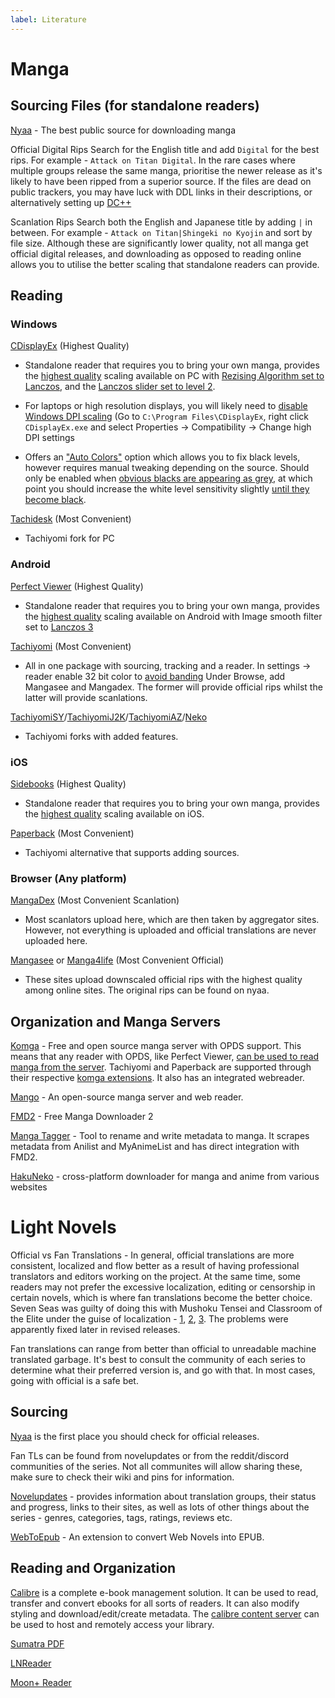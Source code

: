 ```yaml
---
label: Literature
---
```


# Manga

## Sourcing Files (for standalone readers)

[Nyaa](https://nyaa.si) - The best public source for downloading manga

Official Digital Rips
Search for the English title and add `Digital` for the best rips. For example - `Attack on Titan Digital`.
In the rare cases where multiple groups release the same manga, prioritise the newer release as it's likely to have been ripped from a superior source.
If the files are dead on public trackers, you may have luck with DDL links in their descriptions, or alternatively setting up [DC++](https://www.reddit.com/r/trackers/comments/p1z313/comic_trackers_other_than_32pages/h8iu5uh/)

Scanlation Rips
Search both the English and Japanese title by adding `|` in between. For example - `Attack on Titan|Shingeki no Kyojin` and sort by file size.
Although these are significantly lower quality, not all manga get official digital releases, and downloading as opposed to reading online allows you to utilise the better scaling that standalone readers can provide.

## Reading

### Windows

[CDisplayEx](https://www.cdisplayex.com/) (Highest Quality)

- Standalone reader that requires you to bring your own manga, provides the [highest quality](https://slow.pics/c/y737QBlP) scaling available on PC with [Rezising Algorithm set to Lanczos](https://i.imgur.com/BiNvbSq.png), and the [Lanczos slider set to level 2](https://i.imgur.com/qkSifGM.png).

- For laptops or high resolution displays, you will likely need to [disable Windows DPI scaling](https://i.imgur.com/PkjLdAA.png) (Go to `C:\Program Files\CDisplayEx`, right click `CDisplayEx.exe` and select Properties -> Compatibility -> Change high DPI settings

- Offers an ["Auto Colors"](https://i.imgur.com/qCEc9MB.png) option which allows you to fix black levels, however requires manual tweaking depending on the source. Should only be enabled when [obvious blacks are appearing as grey](https://i.imgur.com/AA85Knn.png), at which point you should increase the white level sensitivity slightly [until they become black](https://i.imgur.com/sDmx0b7.png).

[Tachidesk](https://github.com/Suwayomi/Tachidesk-Server) (Most Convenient)

- Tachiyomi fork for PC

### Android

[Perfect Viewer](https://play.google.com/store/apps/details?id=com.rookiestudio.perfectviewer) (Highest Quality)

- Standalone reader that requires you to bring your own manga, provides the [highest quality](https://slow.pics/c/y737QBlP) scaling available on Android with Image smooth filter set to [Lanczos 3](https://i.imgur.com/M2fkp9p.jpeg)

[Tachiyomi](https://tachiyomi.org/) (Most Convenient)

- All in one package with sourcing, tracking and a reader.
  In settings -> reader enable 32 bit color to [avoid banding](https://slow.pics/c/eOC7j5nI)
  Under Browse, add Mangasee and Mangadex. The former will provide official rips whilst the latter will provide scanlations.

[TachiyomiSY](https://tachiyomi.org/forks/TachiyomiSY/)/[TachiyomiJ2K](https://tachiyomi.org/forks/TachiyomiJ2K/)/[TachiyomiAZ](https://tachiyomi.org/forks/TachiyomiAZ/)/[Neko](https://tachiyomi.org/forks/Neko/)

- Tachiyomi forks with added features.

### iOS

[Sidebooks](https://apps.apple.com/us/app/sidebooks/id409777225) (Highest Quality)

- Standalone reader that requires you to bring your own manga, provides the [highest quality](https://slow.pics/c/gUsyOomL) scaling available on iOS.

[Paperback](https://paperback.moe/) (Most Convenient)

- Tachiyomi alternative that supports adding sources.

### Browser (Any platform)

[MangaDex](https://mangadex.org/) (Most Convenient Scanlation)

- Most scanlators upload here, which are then taken by aggregator sites. However, not everything is uploaded and official translations are never uploaded here.

[Mangasee](https://mangasee123.com/) or [Manga4life](https://manga4life.com/) (Most Convenient Official)

- These sites upload downscaled official rips with the highest quality among online sites. The original rips can be found on nyaa.

## Organization and Manga Servers

[Komga](https://komga.org/) - Free and open source manga server with OPDS support. This means that any reader with OPDS, like Perfect Viewer, [can be used to read manga from the server](https://komga.org/guides/opds.html). Tachiyomi and Paperback are supported through their respective [komga extensions](https://komga.org/guides/tachiyomi.html). It also has an integrated webreader.

[Mango](https://getmango.app/) - An open-source manga server and web reader.

[FMD2](https://github.com/FreeMangaDownloader/FMD2) - Free Manga Downloader 2

[Manga Tagger](https://github.com/Inpacchi/Manga-Tagger) - Tool to rename and write metadata to manga. It scrapes metadata from Anilist and MyAnimeList and has direct integration with FMD2.

[HakuNeko](https://hakuneko.download/) - cross-platform downloader for manga and anime from various websites

# Light Novels

Official vs Fan Translations - In general, official translations are more consistent, localized and flow better as a result of having professional translators and editors working on the project. At the same time, some readers may not prefer the excessive localization, editing or censorship in certain novels, which is where fan translations become the better choice. Seven Seas was guilty of doing this with Mushoku Tensei and Classroom of the Elite under the guise of localization - [1](https://www.animenewsnetwork.com/news/2021-02-17/seven-seas-addresses-mushoku-tensei-classroom-of-the-elite-light-novel-localization-changes/.169582), [2](https://www.animenewsnetwork.com/feature/2021-04-26/why-seven-seas-altered-its-light-novels/.171956), [3](https://boundingintocomics.com/2021/02/21/seven-seas-admits-to-heavy-handed-censorship-of-classroom-of-the-elite-and-mushoku-tensei-jobless-reincarnation/). The problems were apparently fixed later in revised releases.

Fan translations can range from better than official to unreadable machine translated garbage. It's best to consult the community of each series to determine what their preferred version is, and go with that. In most cases, going with official is a safe bet.

## Sourcing

[Nyaa](https://nyaa.si/) is the first place you should check for official releases.

Fan TLs can be found from novelupdates or from the reddit/discord communities of the series. Not all communites will allow sharing these, make sure to check their wiki and pins for information.

[Novelupdates](https://www.novelupdates.com/) - provides information about translation groups, their status and progress, links to their sites, as well as lots of other things about the series - genres, categories, tags, ratings, reviews etc.

[WebToEpub](https://github.com/dteviot/WebToEpub) - An extension to convert Web Novels into EPUB.

## Reading and Organization

[Calibre](https://calibre-ebook.com/) is a complete e-book management solution. It can be used to read, transfer and convert ebooks for all sorts of readers. It can also modify styling and download/edit/create metadata. The [calibre content server](https://manual.calibre-ebook.com/server.html) can be used to host and remotely access your library.

[Sumatra PDF](https://www.sumatrapdfreader.org/free-pdf-reader)

[LNReader](https://github.com/LNReader/lnreader)

[Moon+ Reader](https://play.google.com/store/apps/details?id=com.flyersoft.moonreader)
